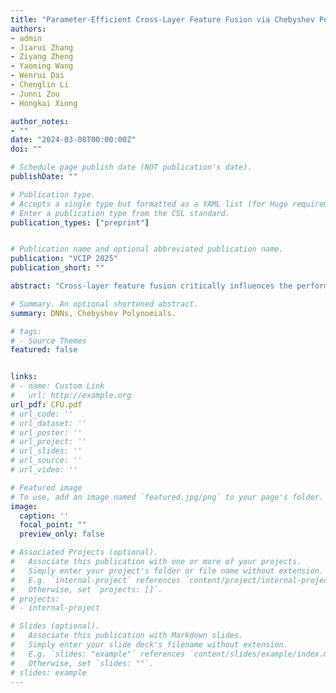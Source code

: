```yaml
---
title: "Parameter-Efficient Cross-Layer Feature Fusion via Chebyshev Polynomial Unit"
authors:
- admin
- Jiarui Zhang
- Ziyang Zheng
- Yaoming Wang
- Wenrui Dai
- Chenglin Li
- Junni Zou
- Hongkai Xiong

author_notes:
- ""
date: "2024-03-08T00:00:00Z"
doi: ""

# Schedule page publish date (NOT publication's date).
publishDate: ""

# Publication type.
# Accepts a single type but formatted as a YAML list (for Hugo requirements).
# Enter a publication type from the CSL standard.
publication_types: ["preprint"]


# Publication name and optional abbreviated publication name.
publication: "VCIP 2025"
publication_short: ""

abstract: "Cross-layer feature fusion critically influences the performance of deep neural networks, where mainstream approaches like additive fusion of residual connections struggle to model high-order nonlinear interactions, limiting representational capacity, while concatenative fusion of dense connections incurs significant memory and computational overhead. Although recent attention-based feature fusion methods refine feature representations and strengthen hierarchical interactions, they often struggle to balance expressiveness and efficiency. To address these limitations, we propose the Chebyshev Fusion Unit (CFU), a lightweight yet effective cross-layer fusion mechanism. Specifically, CFU computes high-order Chebyshev polynomial terms between residual features and current-layer features, each of which is aggregated through learnable scalar weights, forming enhanced fusion features. This design enables explicit modeling of complex cross-layer dependencies with minimal additional parameters. Extensive experiments across various commonly used base models on image classification, medical image segmentation, and physical law learning tasks demonstrate its superior performance."

# Summary. An optional shortened abstract.
summary: DNNs, Chebyshev Polynomials.

# tags:
# - Source Themes
featured: false


links:
# - name: Custom Link
#   url: http://example.org
url_pdf: CFU.pdf
# url_code: ''
# url_dataset: ''
# url_poster: ''
# url_project: ''
# url_slides: ''
# url_source: ''
# url_video: ''

# Featured image
# To use, add an image named `featured.jpg/png` to your page's folder. 
image:
  caption: ''
  focal_point: ""
  preview_only: false

# Associated Projects (optional).
#   Associate this publication with one or more of your projects.
#   Simply enter your project's folder or file name without extension.
#   E.g. `internal-project` references `content/project/internal-project/index.md`.
#   Otherwise, set `projects: []`.
# projects:
# - internal-project

# Slides (optional).
#   Associate this publication with Markdown slides.
#   Simply enter your slide deck's filename without extension.
#   E.g. `slides: "example"` references `content/slides/example/index.md`.
#   Otherwise, set `slides: ""`.
# slides: example
---
```


<!-- {{% callout note %}}
Create your slides in Markdown - click the *Slides* button to check out the example.
{{% /callout %}}

Add the publication's **full text** or **supplementary notes** here. You can use rich formatting such as including [code, math, and images](https://wowchemy.com/docs/content/writing-markdown-latex/). -->
